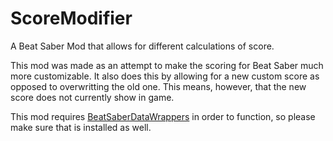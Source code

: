 # ScoreModifier
A Beat Saber Mod that allows for different calculations of score.

This mod was made as an attempt to make the scoring for Beat Saber much more customizable.
It also does this by allowing for a new custom score as opposed to overwritting the old one.
This means, however, that the new score does not currently show in game.

This mod requires [BeatSaberDataWrappers](https://github.com/sc2ad/BeatSaberDataWrappers) in order to function, so please make sure that is installed as well.
